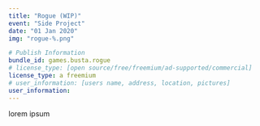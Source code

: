 ```yaml
---
title: "Rogue (WIP)"
event: "Side Project"
date: "01 Jan 2020"
img: "rogue-%.png"

# Publish Information
bundle_id: games.busta.rogue
# license_type: [open source/free/freemium/ad-supported/commercial]
license_type: a freemium
# user_information: [users name, address, location, pictures]
user_information: 
---
```

lorem ipsum